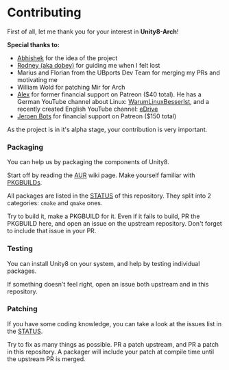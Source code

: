 Contributing
============

First of all, let me thank you for your interest in **Unity8-Arch**!

**Special thanks to:**
- [Abhishek](https://www.patreon.com/abhishekzz) for the idea of the project
- [Rodney (aka dobey)](https://www.patreon.com/dobey/) for guiding me when I felt lost
- Marius and Florian from the UBports Dev Team for merging my PRs and motivating me
- William Wold for patching Mir for Arch
- [Alex](https://www.patreon.com/WarumLinuxBesserIst) for former financial support on Patreon ($40 total). He has a German YouTube channel about Linux: [WarumLinuxBesserIst](https://youtube.com/user/WarumLinuxBesserIst), and a recently created English YouTube channel: [eDrive](https://goo.gl/UFVh4S)
- [Jeroen Bots](https://www.patreon.com/user?u=251509) for financial support on Patreon ($150 total)

As the project is in it's alpha stage, your contribution is very important.

### Packaging
You can help us by packaging the components of Unity8.

Start off by reading the [AUR](https://wiki.archlinux.org/index.php/Aur) wiki page. Make yourself familiar with [PKGBUILDs](https://wiki.archlinux.org/index.php/PKGBUILD).

All packages are listed in the [STATUS](STATUS.md) of this repository. They split into 2 categories: `cmake` and `qmake` ones.

Try to build it, make a PKGBUILD for it. Even if it fails to build, PR the PKGBUILD here, and open an issue on the upstream repository. Don't forget to include that issue in your PR.

### Testing

You can install Unity8 on your system, and help by testing individual packages.

If something doesn't feel right, open an issue both upstream and in this repository.

### Patching

If you have some coding knowledge, you can take a look at the issues list in the [STATUS](STATUS.md).

Try to fix as many things as possible. PR a patch upstream, and PR a patch in this repository. A packager will include your patch at compile time until the upstream PR is merged.
